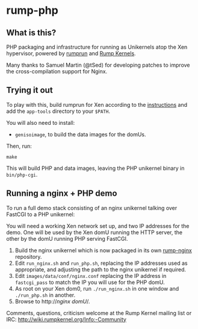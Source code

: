 # rump-php

## What is this?

PHP packaging and infrastructure for running as Unikernels atop
the Xen hypervisor, powered by [rumprun](http://repo.rumpkernel.org/rumprun)
and [Rump Kernels](http://rumpkernel.org).

Many thanks to Samuel Martin (@tSed) for developing patches to improve the
cross-compilation support for Nginx.

## Trying it out

To play with this, build rumprun for Xen according to the
[instructions](http://wiki.rumpkernel.org/Repo%3A-rumprun) and add the
`app-tools` directory to your `$PATH`. 

You will also need to install:
* `genisoimage`, to build the data images for the domUs.

Then, run:

````
make
````

This will build PHP and data images, leaving the PHP unikernel binary
in `bin/php-cgi`.

## Running a nginx + PHP demo

To run a full demo stack consisting of an nginx unikernel talking over FastCGI
to a PHP unikernel:

You will need a working Xen network set up, and two IP addresses for the demo.
One will be used by the Xen domU running the HTTP server, the other by the domU
running PHP serving FastCGI.

1. Build the nginx unikernel which is now packaged in its own
   [rump-nginx](https://github.com/mato/rump-nginx) repository.
2. Edit `run_nginx.sh` and `run_php.sh`, replacing the IP addresses used as
   appropriate, and adjusting the path to the nginx unikernel if required.
3. Edit `images/data/conf/nginx.conf` replacing the IP address in
   `fastcgi_pass` to match the IP you will use for the PHP domU.
4. As root on your Xen dom0, run `./run_nginx.sh` in one window and
   `./run_php.sh` in another.
5. Browse to http://_nginx domU_/.

Comments, questions, criticism welcome at the Rump Kernel mailing list or IRC:
http://wiki.rumpkernel.org/Info:-Community
